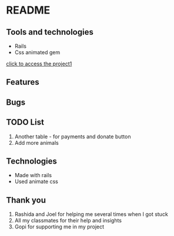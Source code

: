 # README

## Tools and technologies
* Rails
* Css animated gem




[click to access the project1](https://animalshelter1.herokuapp.com/)


## Features




## Bugs


## TODO List
1. Another table - for payments and donate button
1. Add more animals


## Technologies
- Made with rails
- Used animate css



## Thank you

1. Rashida and Joel for helping me several times when I got stuck
1. All my classmates for their help and insights
1. Gopi for supporting me in my project
